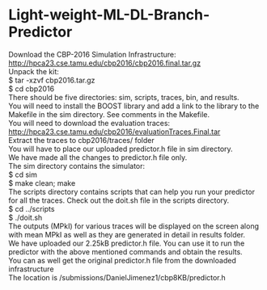 # Light-weight-ML-DL-Branch-Predictor
Download the CBP-2016 Simulation Infrastructure: http://hpca23.cse.tamu.edu/cbp2016/cbp2016.final.tar.gz <br>
Unpack the kit: <br>
$ tar -xzvf cbp2016.tar.gz <br>
$ cd cbp2016 <br>
There should be five directories: sim, scripts, traces, bin, and results. <br>
You will need to install the BOOST library and add a link to the library to the Makefile in the sim directory. See comments in the Makefile. <br>
You will need to download the evaluation traces: http://hpca23.cse.tamu.edu/cbp2016/evaluationTraces.Final.tar <br>
Extract the traces to cbp2016/traces/ folder <br>
You will have to place our uploaded predictor.h file in sim directory. <br>
We have made all the changes to predictor.h file only. <br>
The sim directory contains the simulator: <br>
$ cd sim <br>
$ make clean; make <br>
The scripts directory contains scripts that can help you run your predictor for all the traces.  Check out the doit.sh file in the scripts directory. <br>
$ cd ../scripts <br>
$ ./doit.sh <br>
The outputs (MPkI) for various traces will be displayed on the screen along with mean MPkI as well as they are generated in detail in results folder. <br>
We have uploaded our 2.25kB predictor.h file. You can use it to run the predictor with the above mentioned commands and obtain the results. <br>
You can as well get the original predictor.h file from the downloaded infrastructure<br>
The location is /submissions/DanielJimenez1/cbp8KB/predictor.h <br>
